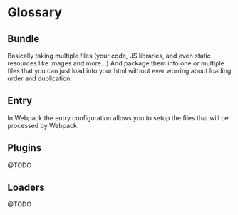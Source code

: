 # Glossary

## Bundle

Basically taking multiple files (your code, JS libraries, and even static resources like images and more...)  And package them into one or multiple files that you can just load into your html without ever worring about loading order and duplication.

## Entry

In Webpack the entry configuration allows you to setup the files that will be processed by Webpack.

## Plugins

@TODO

## Loaders

@TODO
